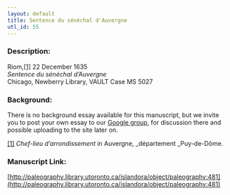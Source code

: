 ```yaml
---
layout: default
title: Sentence du sénéchal d'Auvergne
utl_id: 55
---
```


### Description:

Riom,<a id="_ftnref1">[[1]](#_ftn1)</a> 22 December 1635<br>
_Sentence du sénéchal d’Auvergne_<br>
Chicago, Newberry Library, VAULT Case MS 5027

### Background:

There is no background essay available for this manuscript, but we invite you to post your own essay to our [Google group](https://paleography.library.utoronto.ca/content/group-work), for discussion there and possible uploading to the site later on.

<a id="_ftn1">[[1]](#_ftnref1)</a> _Chef-lieu d’arrondissement_ in Auvergne, _département _Puy-de-Dôme. 

### Manuscript Link:

[http://paleography.library.utoronto.ca/islandora/object/paleography:481](http://paleography.library.utoronto.ca/islandora/object/paleography:481)
